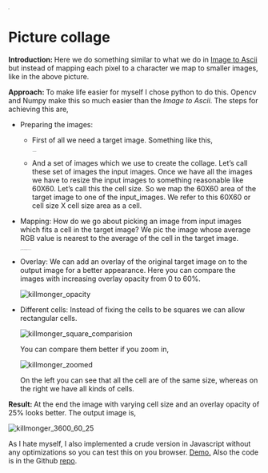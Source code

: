 <img src="https://github.com/harshapraneeth/collage_maker/blob/36b5a8a01eef49d85451f4f563309d305726a827/media/killmonger_comparision.jpg" style="zoom:10%;" />

# Picture collage

<b>Introduction: </b> Here we do something similar to what we do in [Image to Ascii](https://github.com/harshapraneeth/image_to_ascii) but instead of mapping each pixel to a character we map to smaller images, like in the above picture.

<b>Approach: </b>To make life easier for myself I chose python to do this. Opencv and Numpy make this so much easier than the *Image to Ascii*. The steps for achieving this are,

- Preparing the images:

  - First of all we need a target image. Something like this,

    <img src="https://github.com/harshapraneeth/collage_maker/blob/36b5a8a01eef49d85451f4f563309d305726a827/media/killmonger.jpg" alt="killmonger" style="zoom:10%;" />

  - And a set of images which we use to create the collage. Let’s call these set of images the input images. Once we have all the images we have to resize the input images to something reasonable like 60X60. Let’s call this the cell size. So we map the 60X60 area of the target image to one of the input_images. We refer to this 60X60 or cell size X cell size area as a cell.

- Mapping: How do we go about picking an image from input images which fits a cell in the target image? We pic the image whose average RGB value is nearest to the average of the cell in the target image.

  <img src="https://github.com/harshapraneeth/collage_maker/blob/36b5a8a01eef49d85451f4f563309d305726a827/media/square_killmonger_3600_100_0.jpg" alt="square_killmonger_3200_100_0" style="zoom:10%;" />

- Overlay: We can add an overlay of the original target image on to the output image for a better appearance. Here you can compare the images with increasing overlay opacity from 0 to 60%.

  ![killmonger_opacity](D:\projects\collage_maker\killmonger_opacity.jpg)

- Different cells: Instead of fixing the cells to be squares we can allow rectangular cells.

  ![killmonger_square_comparision](https://github.com/harshapraneeth/collage_maker/blob/36b5a8a01eef49d85451f4f563309d305726a827/media/killmonger_square_comparision.jpg)

  You can compare them better if you zoom in,

  ![killmonger_zoomed](https://github.com/harshapraneeth/collage_maker/blob/36b5a8a01eef49d85451f4f563309d305726a827/media/killmonger_zoomed.jpg)

  On the left you can see that all the cell are of the same size, whereas on the right we have all kinds of cells.

<b>Result: </b> At the end the image with varying cell size and an overlay opacity of 25% looks better. The output image is,

![killmonger_3600_60_25](https://github.com/harshapraneeth/collage_maker/blob/36b5a8a01eef49d85451f4f563309d305726a827/media/killmonger_3600_60_25.jpg)

As I hate myself, I also implemented a crude version in Javascript without any optimizations so you can test this on you browser. [Demo.](https://collagemaker.glitch.me/) Also the code is in the Github [repo](https://github.com/harshapraneeth/collage_maker).
